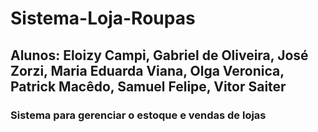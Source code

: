 # Sistema-Loja-Roupas

## Alunos: Eloizy Campi, Gabriel de Oliveira, José Zorzi, Maria Eduarda Viana, Olga Veronica, Patrick Macêdo, Samuel Felipe, Vitor Saiter

### Sistema para gerenciar o estoque e vendas de lojas
